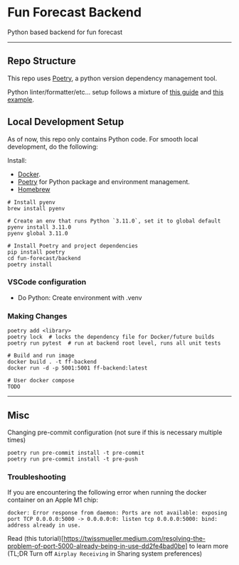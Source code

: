 # Fun Forecast Backend

Python based backend for fun forecast

<hr/>

## Repo Structure

This repo uses [Poetry](https://python-poetry.org/), a python version dependency management tool.

Python linter/formatter/etc... setup follows a mixture of [this guide](https://sourcery.ai/blog/python-best-practices/)
and [this example](https://github.com/bitphage/cookiecutter-base-py-project).

## Local Development Setup

As of now, this repo only contains Python code. For smooth local development, do the following:

Install:

- [Docker](https://www.docker.com/).
- [Poetry](https://python-poetry.org/) for Python package and environment management.
- [Homebrew](https://brew.sh/)

```
# Install pyenv
brew install pyenv

# Create an env that runs Python `3.11.0`, set it to global default
pyenv install 3.11.0
pyenv global 3.11.0

# Install Poetry and project dependencies
pip install poetry
cd fun-forecast/backend
poetry install
```

### VSCode configuration

- Do Python: Create environment with .venv

### Making Changes

```
poetry add <library>
poetry lock  # locks the dependency file for Docker/future builds
poetry run pytest  # run at backend root level, runs all unit tests

# Build and run image
docker build . -t ff-backend
docker run -d -p 5001:5001 ff-backend:latest

# User docker compose
TODO
```

<hr/>

## Misc

Changing pre-commit configuration (not sure if this is necessary multiple times)

```
poetry run pre-commit install -t pre-commit
poetry run pre-commit install -t pre-push
```

### Troubleshooting

If you are encountering the following error when running the docker container on an Apple M1 chip:

```
docker: Error response from daemon: Ports are not available: exposing port TCP 0.0.0.0:5000 -> 0.0.0.0:0: listen tcp 0.0.0.0:5000: bind: address already in use.
```

Read (this tutorial)[https://twissmueller.medium.com/resolving-the-problem-of-port-5000-already-being-in-use-dd2fe4bad0be] to learn more (TL;DR Turn off `Airplay Receiving` in Sharing system preferences)
